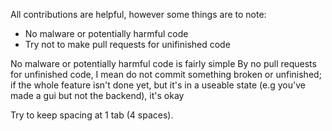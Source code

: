 All contributions are helpful, however some things are to note:
- No malware or potentially harmful code
- Try not to make pull requests for unifinished code

No malware or potentially harmful code is fairly simple
By no pull requests for unfinished code, I mean do not commit something broken or unfinished; if the whole feature isn't done yet, but it's in a useable state (e.g you've made a gui but not the backend), it's okay

Try to keep spacing at 1 tab (4 spaces).
